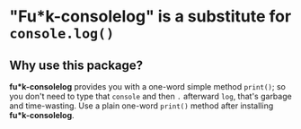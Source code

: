 # "Fu\*k-consolelog" is a substitute for `console.log()`

## Why use this package?

**fu\*k-consolelog** provides you with a one-word simple method `print()`; so you don't need to type that `console` and then `.` afterward `log`, that's garbage and time-wasting. Use a plain one-word `print()` method after installing **fu\*k-consolelog**.
